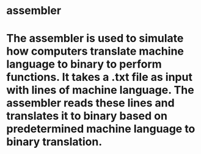 # assembler

# The assembler is used to simulate how computers translate machine language to binary to perform functions. It takes a .txt file as input with lines of machine language. The assembler reads these lines and translates it to binary based on predetermined machine language to binary translation.
